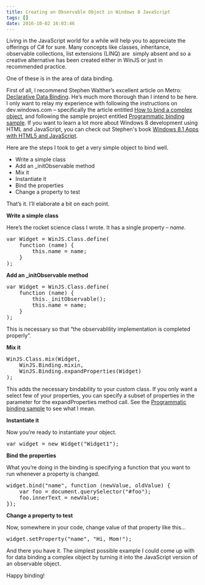 ```yaml
---
title: Creating an Observable Object in Windows 8 JavaScript
tags: []
date: 2016-10-02 16:03:46
---
```


Living in the JavaScript world for a while will help you to appreciate the offerings of C# for sure. Many concepts like classes, inheritance, observable collections, list extensions (LINQ) are&nbsp; simply absent and so a creative alternative has been created either in WinJS or just in recommended practice.

One of these is in the area of data binding.

First of all, I recommend Stephen Walther&rsquo;s excellent article on Metro: [Declarative Data Binding](http://bit.ly/IbSFCY). He&rsquo;s much more thorough than I intend to be here. I only want to relay my experience with following the instructions on dev.windows.com &ndash; specifically the article entitled [How to bind a complex object](http://msdn.microsoft.com/en-us/library/windows/apps/hh700355.aspx), and following the sample project entitled [Programmatic binding sample](http://code.msdn.microsoft.com/windowsapps/ProgrammaticBinding-de038b64). If you want to learn a lot more about Windows 8 development using HTML and JavaScript, you can check out Stephen&#39;s book [Windows 8.1 Apps with HTML5 and JavaScript](http://www.amazon.com/gp/product/B00HJUBRQK/ref=as_li_qf_sp_asin_il_tl?ie=UTF8&amp;camp=1789&amp;creative=9325&amp;creativeASIN=B00HJUBRQK&amp;linkCode=as2&amp;tag=codefostercom-20).

Here are the steps I took to get a very simple object to bind well.

*   Write a simple class
*   Add an _initObservable method
*   Mix it
*   Instantiate it
*   Bind the properties
*   Change a property to test

That&rsquo;s it. I&rsquo;ll elaborate a bit on each point.

**Write a simple class**

Here&rsquo;s the rocket science class I wrote. It has a single property &ndash; _name_.

<pre class="brush: csharp; auto-links: true; collapse: false; first-line: 1; gutter: true; html-script: false; light: false; ruler: false; smart-tabs: true; tab-size: 4; toolbar: true;">
var Widget = WinJS.Class.define(
    function (name) {
        this.name = name;
    }
);</pre>

**Add an _initObservable method**

<pre class="brush: csharp; auto-links: true; collapse: false; first-line: 1; gutter: true; highlight: [3]; html-script: false; light: false; ruler: false; smart-tabs: true; tab-size: 4; toolbar: true;">
var Widget = WinJS.Class.define(
    function (name) {
        this._initObservable();
        this.name = name;
    }
);</pre>

This is necessary so that &ldquo;the observablility implementation is completed properly&rdquo;.

**Mix it**

<pre class="brush: csharp; auto-links: true; collapse: false; first-line: 1; gutter: true; html-script: false; light: false; ruler: false; smart-tabs: true; tab-size: 4; toolbar: true;">
WinJS.Class.mix(Widget,
    WinJS.Binding.mixin,
    WinJS.Binding.expandProperties(Widget)
);</pre>

This adds the necessary bindability to your custom class. If you only want a select few of your properties, you can specify a subset of properties in the parameter for the expandProperties method call. See the [Programmatic binding sample](http://code.msdn.microsoft.com/windowsapps/ProgrammaticBinding-de038b64) to see what I mean.

**Instantiate it**

Now you&rsquo;re ready to instantiate your object.

<pre class="brush: csharp; auto-links: true; collapse: false; first-line: 1; gutter: true; html-script: false; light: false; ruler: false; smart-tabs: true; tab-size: 4; toolbar: true;">
var widget = new Widget(&quot;Widget1&quot;);</pre>

**Bind the properties**

What you&rsquo;re doing in the binding is specifying a function that you want to run whenever a property is changed.

<pre class="brush: csharp; auto-links: true; collapse: false; first-line: 1; gutter: true; html-script: false; light: false; ruler: false; smart-tabs: true; tab-size: 4; toolbar: true;">
widget.bind(&quot;name&quot;, function (newValue, oldValue) {
    var foo = document.querySelector(&quot;#foo&quot;);
    foo.innerText = newValue;
});</pre>

**Change a property to test**

Now, somewhere in your code, change value of that property like this&hellip;

<pre class="brush: csharp; auto-links: true; collapse: false; first-line: 1; gutter: true; html-script: false; light: false; ruler: false; smart-tabs: true; tab-size: 4; toolbar: true;">
widget.setProperty(&quot;name&quot;, &quot;Hi, Mom!&quot;);</pre>

And there you have it. The simplest possible example I could come up with for data binding a complex object by turning it into the JavaScript version of an observable object.

Happy binding!